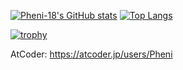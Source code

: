 [![Pheni-18's GitHub stats](https://github-readme-stats.vercel.app/api?username=pheni-18)](https://github.com/anuraghazra/github-readme-stats)
[![Top Langs](https://github-readme-stats.vercel.app/api/top-langs/?username=pheni-18&langs_count=3)](https://github.com/anuraghazra/github-readme-stats)

[![trophy](https://github-profile-trophy.vercel.app/?username=pheni-18)](https://github.com/ryo-ma/github-profile-trophy)

AtCoder: https://atcoder.jp/users/Pheni
